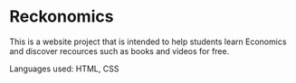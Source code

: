 ﻿ # Reckonomics

This is a website project that is intended to help students learn Economics and discover recources such as books and videos for free.

Languages used: HTML, CSS
